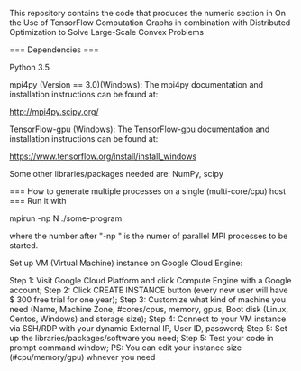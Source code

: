 This repository contains the code that produces the numeric section in On the Use of TensorFlow Computation Graphs in combination with Distributed Optimization to Solve Large-Scale Convex Problems 


=== Dependencies ===

Python 3.5

mpi4py (Version == 3.0)(Windows):
The mpi4py documentation and installation instructions can be found at:

http://mpi4py.scipy.org/

TensorFlow-gpu (Windows):
The TensorFlow-gpu documentation and installation instructions can be found at:

https://www.tensorflow.org/install/install_windows

Some other libraries/packages needed are: NumPy, scipy

=== How to generate multiple processes on a single (multi-core/cpu) host ===
Run it with 

mpirun -np N ./some-program

where the number after "-np " is the numer of parallel MPI processes to be started.


Set up VM (Virtual Machine) instance on Google Cloud Engine:

Step 1: Visit Google Cloud Platform and click Compute Engine with a Google account;
Step 2: Click CREATE INSTANCE button (every new user will have $ 300 free trial for one year);
Step 3: Customize what kind of machine you need (Name, Machine Zone, #cores/cpus, memory, gpus, Boot disk (Linux, Centos, Windows) and storage size);
Step 4: Connect to your VM instance via SSH/RDP with your dynamic External IP, User ID, password;
Step 5: Set up the libraries/packages/software you need;
Step 5: Test your code in prompt command window;
PS: You can edit your instance size (#cpu/memory/gpu) whnever you need 
